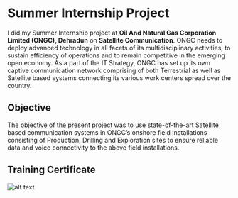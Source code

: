 # Summer Internship Project

I did my Summer Internship project at **Oil And Natural Gas Corporation Limited (ONGC), Dehradun** on **Satellite Communication**. ONGC needs to deploy advanced technology in all facets of its multidisciplinary activities, to sustain efficiency of operations and to remain competitive in the emerging open economy. As a part of the IT Strategy, ONGC has set up its own captive communication network comprising of both Terrestrial as well as Satellite based systems connecting its various work centers spread over the country.                

## Objective
The objective of the present project was to use state-of-the-art Satellite based communication systems in ONGC’s onshore field Installations consisting of Production, Drilling and Exploration sites to ensure reliable data and voice connectivity to the above field installations.

## Training Certificate

![alt text](https://github.com/yugkrish/InternshipProject/blob/master/IMG_E2416.JPG)

